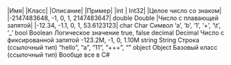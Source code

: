 |Имя|	 |Класс|	|Описание|	                |Пример|
|int	 | Int32|	|Целое число со знаком|	|-2147483648, -1, 0, 1, 2147483647|
double	Double	|Число с плавающей запятой|	|-12.34, -1.1, 0, 1, 53.6123123|
char	Char	Символ	‘a’, ‘b’, ‘1’, ‘+’, ‘\t’, ‘_’
bool	Boolean	Логическое значение	true, false
decimal	Decimal	Число с фиксированной запятой	-123.2M, -1, 0, 1.10M
string	String	Строка (ссылочный тип)	“hello”, “a”, “11”, “+++”, “”
object	Object	Базовый класс (ссылочный тип)	Вообще все в C#
